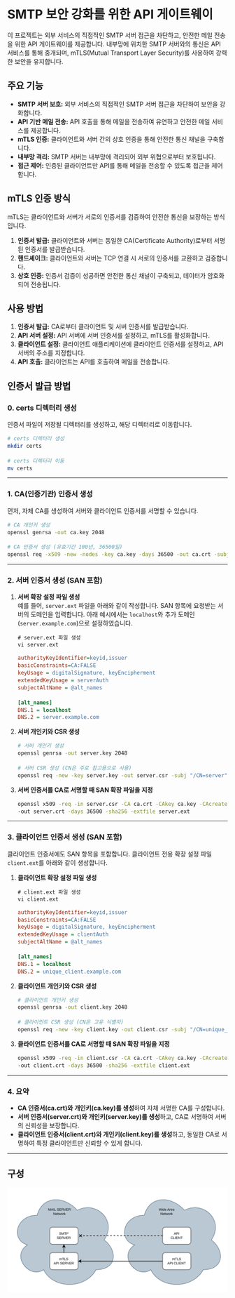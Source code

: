 # SMTP 보안 강화를 위한 API 게이트웨이

이 프로젝트는 외부 서비스의 직접적인 SMTP 서버 접근을 차단하고, 안전한 메일 전송을 위한 API 게이트웨이를 제공합니다. 내부망에 위치한 SMTP 서버와의 통신은 API 서비스를 통해 중개되며, mTLS(Mutual Transport Layer Security)를 사용하여 강력한 보안을 유지합니다.

## 주요 기능

* **SMTP 서버 보호:** 외부 서비스의 직접적인 SMTP 서버 접근을 차단하여 보안을 강화합니다.
* **API 기반 메일 전송:** API 호출을 통해 메일을 전송하여 유연하고 안전한 메일 서비스를 제공합니다.
* **mTLS 인증:** 클라이언트와 서버 간의 상호 인증을 통해 안전한 통신 채널을 구축합니다.
* **내부망 격리:** SMTP 서버는 내부망에 격리되어 외부 위협으로부터 보호됩니다.
* **접근 제어:** 인증된 클라이언트만 API를 통해 메일을 전송할 수 있도록 접근을 제어합니다.

## mTLS 인증 방식

mTLS는 클라이언트와 서버가 서로의 인증서를 검증하여 안전한 통신을 보장하는 방식입니다.

1.  **인증서 발급:** 클라이언트와 서버는 동일한 CA(Certificate Authority)로부터 서명된 인증서를 발급받습니다.
2.  **핸드셰이크:** 클라이언트와 서버는 TCP 연결 시 서로의 인증서를 교환하고 검증합니다.
3.  **상호 인증:** 인증서 검증이 성공하면 안전한 통신 채널이 구축되고, 데이터가 암호화되어 전송됩니다.

## 사용 방법

1.  **인증서 발급:** CA로부터 클라이언트 및 서버 인증서를 발급받습니다.
2.  **API 서버 설정:** API 서버에 서버 인증서를 설정하고, mTLS를 활성화합니다.
3.  **클라이언트 설정:** 클라이언트 애플리케이션에 클라이언트 인증서를 설정하고, API 서버의 주소를 지정합니다.
4.  **API 호출:** 클라이언트는 API를 호출하여 메일을 전송합니다.

## 인증서 발급 방법
### 0. certs 디렉터리 생성
인증서 파일이 저장될 디렉터리를 생성하고, 해당 디렉터리로 이동합니다.
```sh
# certs 디렉터리 생성
mkdir certs

# certs 디렉터리 이동
mv certs
```

---

### 1. CA(인증기관) 인증서 생성

먼저, 자체 CA를 생성하여 서버와 클라이언트 인증서를 서명할 수 있습니다.

```sh
# CA 개인키 생성
openssl genrsa -out ca.key 2048

# CA 인증서 생성 (유효기간 100년, 36500일)
openssl req -x509 -new -nodes -key ca.key -days 36500 -out ca.crt -subj "/CN=MyCustomCA"
```

---

### 2. 서버 인증서 생성 (SAN 포함)

1. **서버 확장 설정 파일 생성**  
   예를 들어, `server.ext` 파일을 아래와 같이 작성합니다. SAN 항목에 요청받는 서버의 도메인을 입력합니다. 아래 예시에서는 `localhost`와 추가 도메인(`server.example.com`)으로 설정하였습니다.

    ```shell
   # server.ext 파일 생성 
   vi server.ext
    ```
   ```ini
   authorityKeyIdentifier=keyid,issuer
   basicConstraints=CA:FALSE
   keyUsage = digitalSignature, keyEncipherment
   extendedKeyUsage = serverAuth
   subjectAltName = @alt_names

   [alt_names]
   DNS.1 = localhost
   DNS.2 = server.example.com
   ```

2. **서버 개인키와 CSR 생성**

   ```sh
   # 서버 개인키 생성
   openssl genrsa -out server.key 2048

   # 서버 CSR 생성 (CN은 주로 참고용으로 사용)
   openssl req -new -key server.key -out server.csr -subj "/CN=server"
   ```

3. **서버 인증서를 CA로 서명할 때 SAN 확장 파일을 지정**

   ```sh
   openssl x509 -req -in server.csr -CA ca.crt -CAkey ca.key -CAcreateserial \
   -out server.crt -days 36500 -sha256 -extfile server.ext
   ```

---

### 3. 클라이언트 인증서 생성 (SAN 포함)

클라이언트 인증서에도 SAN 항목을 포함합니다. 클라이언트 전용 확장 설정 파일 `client.ext`를 아래와 같이 생성합니다.

1. **클라이언트 확장 설정 파일 생성**

    ```shell
   # client.ext 파일 생성 
   vi client.ext
    ```
   ```ini
   authorityKeyIdentifier=keyid,issuer
   basicConstraints=CA:FALSE
   keyUsage = digitalSignature, keyEncipherment
   extendedKeyUsage = clientAuth
   subjectAltName = @alt_names

   [alt_names]
   DNS.1 = localhost
   DNS.2 = unique_client.example.com
   ```

2. **클라이언트 개인키와 CSR 생성**

   ```sh
   # 클라이언트 개인키 생성
   openssl genrsa -out client.key 2048

   # 클라이언트 CSR 생성 (CN은 고유 식별자)
   openssl req -new -key client.key -out client.csr -subj "/CN=unique_client"
   ```

3. **클라이언트 인증서를 CA로 서명할 때 SAN 확장 파일을 지정**

   ```sh
   openssl x509 -req -in client.csr -CA ca.crt -CAkey ca.key -CAcreateserial \
   -out client.crt -days 36500 -sha256 -extfile client.ext
   ```

---

### 4. 요약

- **CA 인증서(ca.crt)와 개인키(ca.key)를 생성**하여 자체 서명한 CA를 구성합니다.
- **서버 인증서(server.crt)와 개인키(server.key)를 생성**하고, CA로 서명하여 서버의 신뢰성을 보장합니다.
- **클라이언트 인증서(client.crt)와 개인키(client.key)를 생성**하고, 동일한 CA로 서명하여 특정 클라이언트만 신뢰할 수 있게 합니다.

---

## 구성
![img.png](img.png)
